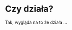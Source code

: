<html> 
  <head>
    <title>Test</title>
  </head> 
  <body>
    <h1>Czy działa?</h1>
    <p>Tak, wygląda na to że działa ... </p> 
  </body>
 </html>
  
